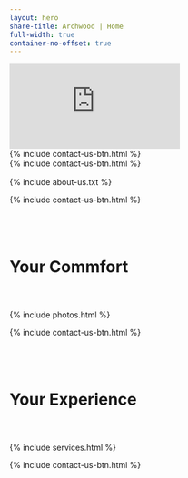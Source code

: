 ```yaml
---
layout: hero
share-title: Archwood | Home
full-width: true
container-no-offset: true
---
```



<!-- hero image header
<div style="magrin:0 auto; padding:0auto">
    <link rel="stylesheet" href="../assets/css/container-index.css">
    <div class="container-hero">
        <div class="btn-bottom-center">
            {% include contact-us-btn.html %}
        </div>
    </div>
</div>
-->

<link rel="stylesheet" href="../assets/css/container-index.css">

<div>
    <link rel="stylesheet" href="../assets/css/container-video.css">
    <div class="container-video">
        <iframe 
            src="https://player.vimeo.com/video/900206967?autoplay=1&amp;loop=1&amp;badge=0&amp;autopause=0&amp;player_id=0&amp;background=1&amp;app_id=58479" 
            frameborder="0" 
            allow="accelerometer; autoplay; fullscreen" 
            title="Archwood Assisted Living">
        </iframe>
        <div class="btn-bottom-center btn-hero-comp">
            {% include contact-us-btn.html %}
        </div>
    </div>
    <script src="https://player.vimeo.com/api/player.js" asyc></script>
</div>


<div class="btn-hero-mobile">
    {% include contact-us-btn.html %}
</div>


<div class="col-lg-10 offset-lg-1" markdown="1" style="margin-top: 1rem;">
{% include about-us.txt %} 
</div>


{% include contact-us-btn.html %}


<div style="padding-top: 2.5rem; padding-bottom: 2.5rem">
    <div class="container-header header-photo">
        <div class="container-header-overlay"></div>
        <h1>Your Commfort</h1>
    </div>
</div>


<div class="container-lg">
    {% include photos.html %}
</div>


{% include contact-us-btn.html %}


<div style="padding-top: 2.5rem; padding-bottom: 2.5rem">
    <div class="container-header header-service">
        <div class="container-header-overlay"></div>
        <h1>Your Experience</h1>
    </div>
</div>


<div class="container-lg">
    {% include services.html %}
</div>


{% include contact-us-btn.html %}

